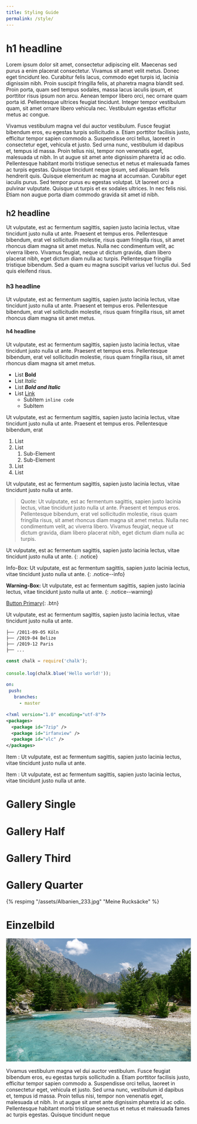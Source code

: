 ```yaml
---
title: Styling Guide
permalink: /style/
---
```


# h1 headline

Lorem ipsum dolor sit amet, consectetur adipiscing elit. Maecenas sed purus a enim placerat consectetur.
Vivamus sit amet velit metus. Donec eget tincidunt leo. Curabitur felis lacus, commodo eget turpis id, lacinia dignissim nibh.
Proin suscipit fringilla felis, at pharetra magna blandit sed. Proin porta, quam sed tempus sodales, massa lacus iaculis ipsum,
et porttitor risus ipsum non arcu. Aenean tempor libero orci, nec ornare quam porta id. Pellentesque ultrices feugiat tincidunt.
Integer tempor vestibulum quam, sit amet ornare libero vehicula nec. Vestibulum egestas efficitur metus ac congue.

Vivamus vestibulum magna vel dui auctor vestibulum. Fusce feugiat bibendum eros, eu egestas turpis sollicitudin a.
Etiam porttitor facilisis justo, efficitur tempor sapien commodo a. Suspendisse orci tellus, laoreet in consectetur eget,
vehicula et justo. Sed urna nunc, vestibulum id dapibus et, tempus id massa. Proin tellus nisi, tempor non venenatis eget, malesuada ut nibh.
In ut augue sit amet ante dignissim pharetra id ac odio. Pellentesque habitant morbi tristique senectus et netus et malesuada fames ac turpis egestas.
Quisque tincidunt neque ipsum, sed aliquam felis hendrerit quis. Quisque elementum ac magna at accumsan. Curabitur eget iaculis purus.
Sed tempor purus eu egestas volutpat. Ut laoreet orci a pulvinar vulputate. Quisque ut turpis et ex sodales ultrices. In nec felis nisi.
Etiam non augue porta diam commodo gravida sit amet id nibh.

## h2 headline

Ut vulputate, est ac fermentum sagittis, sapien justo lacinia lectus, vitae tincidunt justo nulla ut ante. Praesent et tempus eros.
Pellentesque bibendum, erat vel sollicitudin molestie, risus quam fringilla risus, sit amet rhoncus diam magna sit amet metus.
Nulla nec condimentum velit, ac viverra libero. Vivamus feugiat, neque ut dictum gravida, diam libero placerat nibh, eget dictum diam nulla ac turpis.
Pellentesque fringilla tristique bibendum. Sed a quam eu magna suscipit varius vel luctus dui. Sed quis eleifend risus.

### h3 headline

Ut vulputate, est ac fermentum sagittis, sapien justo lacinia lectus, vitae tincidunt justo nulla ut ante. Praesent et tempus eros.
Pellentesque bibendum, erat vel sollicitudin molestie, risus quam fringilla risus, sit amet rhoncus diam magna sit amet metus.

#### h4 headline

Ut vulputate, est ac fermentum sagittis, sapien justo lacinia lectus, vitae tincidunt justo nulla ut ante. Praesent et tempus eros.
Pellentesque bibendum, erat vel sollicitudin molestie, risus quam fringilla risus, sit amet rhoncus diam magna sit amet metus.

- List **Bold**
- List *Italic*
- List ***Bold and Italic***
- List [Link](#)
    - SubItem `inline code`
    - SubItem

Ut vulputate, est ac fermentum sagittis, sapien justo lacinia lectus, vitae tincidunt justo nulla ut ante. Praesent et tempus eros.
Pellentesque bibendum, erat

1. List
1. List
    1. Sub-Element
    1. Sub-Element
1. List
1. List

Ut vulputate, est ac fermentum sagittis, sapien justo lacinia lectus, vitae tincidunt justo nulla ut ante.

> Quote: Ut vulputate, est ac fermentum sagittis, sapien justo lacinia lectus, vitae tincidunt justo nulla ut ante. Praesent et tempus eros.
Pellentesque bibendum, erat vel sollicitudin molestie, risus quam fringilla risus, sit amet rhoncus diam magna sit amet metus.
Nulla nec condimentum velit, ac viverra libero. Vivamus feugiat, neque ut dictum gravida, diam libero placerat nibh, eget dictum diam nulla ac turpis.

Ut vulputate, est ac fermentum sagittis, sapien justo lacinia lectus, vitae tincidunt justo nulla ut ante.
{: .notice}

Info-Box: Ut vulputate, est ac fermentum sagittis, sapien justo lacinia lectus, vitae tincidunt justo nulla ut ante.
{: .notice--info}

**Warning-Box:** Ut vulputate, est ac fermentum sagittis, sapien justo lacinia lectus, vitae tincidunt justo nulla ut ante.
{: .notice--warning}

[Button Primary](#){: .btn}

Ut vulputate, est ac fermentum sagittis, sapien justo lacinia lectus, vitae tincidunt justo nulla ut ante.

```text
├── /2011-09-05 Köln
├── /2019-04 Belize
├── /2019-12 Paris
├── ...
``` 

```js
const chalk = require('chalk');

console.log(chalk.blue('Hello world!'));
```

```yaml
on:
 push:
   branches:
     - master
```

```xml
<?xml version="1.0" encoding="utf-8"?>
<packages>
  <package id="7zip" />
  <package id="irfanview" />
  <package id="vlc" />
</packages>
```

Item
: Ut vulputate, est ac fermentum sagittis, sapien justo lacinia lectus, vitae tincidunt justo nulla ut ante.

Item
: Ut vulputate, est ac fermentum sagittis, sapien justo lacinia lectus, vitae tincidunt justo nulla ut ante.

# Gallery Single



# Gallery Half


# Gallery Third



# Gallery Quarter

{% respimg "/assets/Albanien_233.jpg" "Meine Rucksäcke" %}

# Einzelbild
![](../assets/Albanien_233.jpg)


Vivamus vestibulum magna vel dui auctor vestibulum. Fusce feugiat bibendum eros, eu egestas turpis sollicitudin a.
Etiam porttitor facilisis justo, efficitur tempor sapien commodo a. Suspendisse orci tellus, laoreet in consectetur eget,
vehicula et justo. Sed urna nunc, vestibulum id dapibus et, tempus id massa. Proin tellus nisi, tempor non venenatis eget, malesuada ut nibh.
In ut augue sit amet ante dignissim pharetra id ac odio. Pellentesque habitant morbi tristique senectus et netus et malesuada fames ac turpis egestas.
Quisque tincidunt neque 